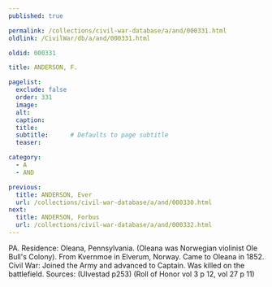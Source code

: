 ```yaml
---
published: true

permalink: /collections/civil-war-database/a/and/000331.html
oldlink: /CivilWar/db/a/and/000331.html

oldid: 000331

title: ANDERSON, F.

pagelist:
  exclude: false
  order: 331
  image: 
  alt:
  caption:
  title:
  subtitle:      # Defaults to page subtitle
  teaser:

category: 
  - A 
  - AND

previous:
  title: ANDERSON, Ever
  url: /collections/civil-war-database/a/and/000330.html  
next:
  title: ANDERSON, Forbus
  url: /collections/civil-war-database/a/and/000332.html   
---
```

PA. Residence: Oleana, Pennsylvania. (Oleana was Norwegian violinist Ole Bull&#39;s Colony). From Kvernmoe in Elverum, Norway. Came to Oleana in 1852. Civil War: Joined the Army and advanced to Captain. Was killed on the battlefield. Sources: (Ulvestad p253) (Roll of Honor vol 3 p 12, vol 27 p 11)